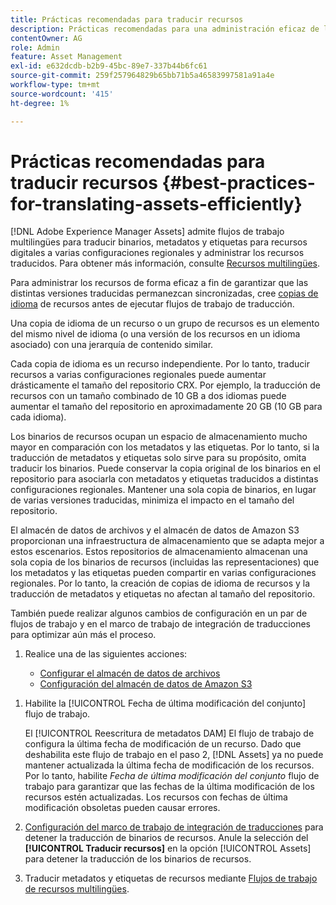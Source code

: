 ```yaml
---
title: Prácticas recomendadas para traducir recursos
description: Prácticas recomendadas para una administración eficaz de los recursos a fin de sincronizar varias versiones traducidas y optimizar los flujos de trabajo de traducción.
contentOwner: AG
role: Admin
feature: Asset Management
exl-id: e632dcdb-b2b9-45bc-89e7-337b44b6fc61
source-git-commit: 259f257964829b65bb71b5a46583997581a91a4e
workflow-type: tm+mt
source-wordcount: '415'
ht-degree: 1%

---
```


# Prácticas recomendadas para traducir recursos {#best-practices-for-translating-assets-efficiently}

[!DNL Adobe Experience Manager Assets] admite flujos de trabajo multilingües para traducir binarios, metadatos y etiquetas para recursos digitales a varias configuraciones regionales y administrar los recursos traducidos. Para obtener más información, consulte [Recursos multilingües](multilingual-assets.md).

Para administrar los recursos de forma eficaz a fin de garantizar que las distintas versiones traducidas permanezcan sincronizadas, cree [copias de idioma](preparing-assets-for-translation.md) de recursos antes de ejecutar flujos de trabajo de traducción.

Una copia de idioma de un recurso o un grupo de recursos es un elemento del mismo nivel de idioma (o una versión de los recursos en un idioma asociado) con una jerarquía de contenido similar.

Cada copia de idioma es un recurso independiente. Por lo tanto, traducir recursos a varias configuraciones regionales puede aumentar drásticamente el tamaño del repositorio CRX. Por ejemplo, la traducción de recursos con un tamaño combinado de 10 GB a dos idiomas puede aumentar el tamaño del repositorio en aproximadamente 20 GB (10 GB para cada idioma).

Los binarios de recursos ocupan un espacio de almacenamiento mucho mayor en comparación con los metadatos y las etiquetas. Por lo tanto, si la traducción de metadatos y etiquetas solo sirve para su propósito, omita traducir los binarios. Puede conservar la copia original de los binarios en el repositorio para asociarla con metadatos y etiquetas traducidos a distintas configuraciones regionales. Mantener una sola copia de binarios, en lugar de varias versiones traducidas, minimiza el impacto en el tamaño del repositorio.

El almacén de datos de archivos y el almacén de datos de Amazon S3 proporcionan una infraestructura de almacenamiento que se adapta mejor a estos escenarios. Estos repositorios de almacenamiento almacenan una sola copia de los binarios de recursos (incluidas las representaciones) que los metadatos y las etiquetas pueden compartir en varias configuraciones regionales. Por lo tanto, la creación de copias de idioma de recursos y la traducción de metadatos y etiquetas no afectan al tamaño del repositorio.

También puede realizar algunos cambios de configuración en un par de flujos de trabajo y en el marco de trabajo de integración de traducciones para optimizar aún más el proceso.

1. Realice una de las siguientes acciones:

   * [Configurar el almacén de datos de archivos](/help/sites-deploying/data-store-config.md)
   * [Configuración del almacén de datos de Amazon S3](/help/sites-deploying/data-store-config.md)

<!--
1. Disable the [DAM MetaData Write-back](/help/sites-administering/workflow-offloader.md#disable-offloading) workflow.

   As the name suggests, the [!UICONTROL DAM Metadata Writeback] workflow rewrites the metadata to the binary file. Because the metadata changes after translation, writing it back to the binary file generates a different binary for a language copy.

   >[!NOTE]
   >
   >Disabling the [!UICONTROL DAM MetaData Writeback] workflow turns off XMP metadata write-back on asset binaries. Consequently, future metadata changes are no longer be saved within the assets. Evaluate the consequences before disabling this workflow.
-->

1. Habilite la [!UICONTROL Fecha de última modificación del conjunto] flujo de trabajo.

   El [!UICONTROL Reescritura de metadatos DAM] El flujo de trabajo de configura la última fecha de modificación de un recurso. Dado que deshabilita este flujo de trabajo en el paso 2, [!DNL Assets] ya no puede mantener actualizada la última fecha de modificación de los recursos. Por lo tanto, habilite *Fecha de última modificación del conjunto* flujo de trabajo para garantizar que las fechas de la última modificación de los recursos estén actualizadas. Los recursos con fechas de última modificación obsoletas pueden causar errores.

1. [Configuración del marco de trabajo de integración de traducciones](/help/sites-administering/tc-tic.md) para detener la traducción de binarios de recursos. Anule la selección del **[!UICONTROL Traducir recursos]** en la opción [!UICONTROL Assets] para detener la traducción de los binarios de recursos.
1. Traducir metadatos y etiquetas de recursos mediante [Flujos de trabajo de recursos multilingües](multilingual-assets.md).

